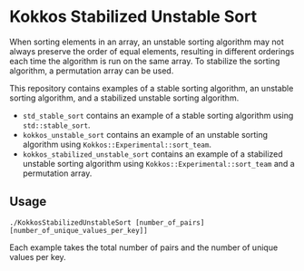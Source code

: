 # Kokkos Stabilized Unstable Sort
When sorting elements in an array, an unstable sorting algorithm may not always preserve the order of equal elements, resulting in different orderings each time the algorithm is run on the same array. To stabilize the sorting algorithm, a permutation array can be used.

This repository contains examples of a stable sorting algorithm, an unstable sorting algorithm, and a stabilized unstable sorting algorithm. 
- `std_stable_sort` contains an example of a stable sorting algorithm using `std::stable_sort`. 
- `kokkos_unstable_sort` contains an example of an unstable sorting algorithm using `Kokkos::Experimental::sort_team`. 
- `kokkos_stabilized_unstable_sort` contains an example of a stabilized unstable sorting algorithm using `Kokkos::Experimental::sort_team` and a permutation array.

## Usage
`./KokkosStabilizedUnstableSort [number_of_pairs] [number_of_unique_values_per_key]]`

Each example takes the total number of pairs and the number of unique values per key.